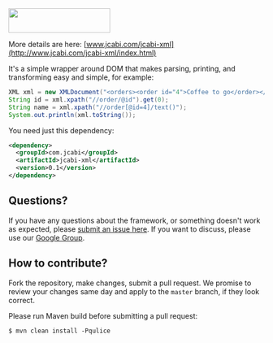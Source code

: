 <img src="http://img.jcabi.com/logo.png" width="200px" height="48px" />

More details are here: [www.jcabi.com/jcabi-xml](http://www.jcabi.com/jcabi-xml/index.html)

It's a simple wrapper around DOM that makes parsing, printing,
and transforming easy and simple, for example:

```java
XML xml = new XMLDocument("<orders><order id="4">Coffee to go</order></orders>");
String id = xml.xpath("//order/@id").get(0);
String name = xml.xpath("//order[@id=4]/text()");
System.out.println(xml.toString());
```

You need just this dependency:

```xml
<dependency>
  <groupId>com.jcabi</groupId>
  <artifactId>jcabi-xml</artifactId>
  <version>0.1</version>
</dependency>
```

## Questions?

If you have any questions about the framework, or something doesn't work as expected,
please [submit an issue here](https://github.com/yegor256/jcabi/issues/new).
If you want to discuss, please use our [Google Group](https://groups.google.com/forum/#!forum/jcabi).

## How to contribute?

Fork the repository, make changes, submit a pull request.
We promise to review your changes same day and apply to
the `master` branch, if they look correct.

Please run Maven build before submitting a pull request:

```
$ mvn clean install -Pqulice
```
